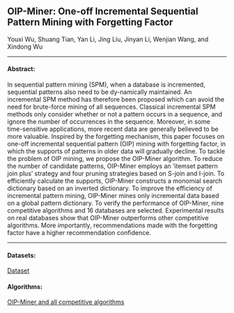 ## OIP-Miner: One-off Incremental Sequential Pattern Mining with Forgetting Factor

Youxi Wu, Shuang Tian, Yan Li, Jing Liu, Jinyan Li, Wenjian Wang, and Xindong Wu 

***

#### Abstract:
In sequential pattern mining (SPM), when a database is incremented, sequential patterns also need to be dy-namically maintained. An incremental SPM method has therefore been proposed which can avoid the need for brute-force mining of all sequences. Classical incremental SPM methods only consider whether or not a pattern occurs in a sequence, and ignore the number of occurrences in the sequence. Moreover, in some time-sensitive applications, more recent data are generally believed to be more valuable. Inspired by the forgetting mechanism, this paper focuses on one-off incremental sequential pattern (OIP) mining with forgetting factor, in which the supports of patterns in older data will gradually decline. To tackle the problem of OIP mining, we propose the OIP-Miner algorithm. To reduce the number of candidate patterns, OIP-Miner employs an ‘itemset pattern join plus’ strategy and four pruning strategies based on S-join and I-join. To efficiently calculate the supports, OIP-Miner constructs a monomial search dictionary based on an inverted dictionary. To improve the efficiency of incremental pattern mining, OIP-Miner mines only incremental data based on a global pattern dictionary. To verify the performance of OIP-Miner, nine competitive algorithms and 16 databases are selected. Experimental results on real databases show that OIP-Miner outperforms other competitive algorithms. More importantly, recommendations made with the forgetting factor have a higher recommendation confidence.

---

#### Datasets:
[Dataset](https://github.com/wuc567/Pattern-Mining/blob/master/OIP-Miner/DataSets)

#### Algorithms:

[OIP-Miner and all competitive algorithms](https://github.com/wuc567/Pattern-Mining/blob/master/OIP-Miner/Algorithms)
 

